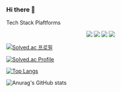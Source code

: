 ### Hi there 👋
Tech Stack
Plaftforms
<div align="center">
	<img src="https://img.shields.io/badge/python-3776AB?style=flat&logo=python&logoColor=white"/>
	<img src="https://img.shields.io/badge/Java-007396?style=flat&logo=Java&logoColor=white" />
	<img src="https://img.shields.io/badge/HTML5-E34F26?style=flat&logo=HTML5&logoColor=white" />
	<img src="https://img.shields.io/badge/CSS3-1572B6?style=flat&logo=CSS3&logoColor=white" />
</div>


[![Solved.ac
프로필](http://mazassumnida.wtf/api/mini/generate_badge?boj=badday)](https://solved.ac/badday)

[![Solved.ac Profile](http://mazassumnida.wtf/api/generate_badge?boj=badday)](https://solved.ac/badday)<br/>


[![Top Langs](https://github-readme-stats.vercel.app/api/top-langs/?username=bad-day&langs_count=8)](https://github.com/bad-day/github-readme-stats)

![Anurag's GitHub stats](https://github-readme-stats.vercel.app/api?username=bad-day&show_icons=true&theme=radical)


<!--
**Bad-day/bad-day** is a ✨ _special_ ✨ repository because its `README.md` (this file) appears on your GitHub profile.

Here are some ideas to get you started:

- 🔭 I’m currently working on ...
- 🌱 I’m currently learning ...
- 👯 I’m looking to collaborate on ...
- 🤔 I’m looking for help with ...
- 💬 Ask me about ...
- 📫 How to reach me: ...
- 😄 Pronouns: ...
- ⚡ Fun fact: ...
-->
